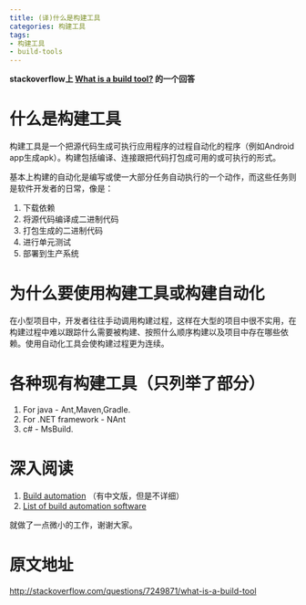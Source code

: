 ```yaml
---
title: (译)什么是构建工具
categories: 构建工具
tags:
- 构建工具
- build-tools
---
```


**stackoverflow上 [What is a build tool?] 的一个回答**

# 什么是构建工具

构建工具是一个把源代码生成可执行应用程序的过程自动化的程序（例如Android app生成apk）。构建包括编译、连接跟把代码打包成可用的或可执行的形式。

基本上构建的自动化是编写或使一大部分任务自动执行的一个动作，而这些任务则是软件开发者的日常，像是：

1. 下载依赖
2. 将源代码编译成二进制代码
3. 打包生成的二进制代码
4. 进行单元测试
5. 部署到生产系统

# 为什么要使用构建工具或构建自动化

在小型项目中，开发者往往手动调用构建过程，这样在大型的项目中很不实用，在构建过程中难以跟踪什么需要被构建、按照什么顺序构建以及项目中存在哪些依赖。使用自动化工具会使构建过程更为连续。

# 各种现有构建工具（只列举了部分）

1. For java - Ant,Maven,Gradle.
2. For .NET framework - NAnt
3. c# - MsBuild.

# 深入阅读

1. [Build automation][] （有中文版，但是不详细）
2. [List of build automation software][]


就做了一点微小的工作，谢谢大家。


# 原文地址

http://stackoverflow.com/questions/7249871/what-is-a-build-tool




[What is a build tool?]: http://stackoverflow.com/questions/7249871/what-is-a-build-tool
[Build automation]: https://en.wikipedia.org/wiki/Build_automation
[List of build automation software]: https://en.wikipedia.org/wiki/List_of_build_automation_software
